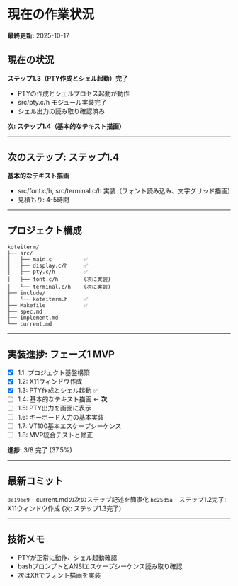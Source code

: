 # 現在の作業状況

**最終更新:** 2025-10-17

## 現在の状況

**ステップ1.3（PTY作成とシェル起動）完了**
- PTYの作成とシェルプロセス起動が動作
- src/pty.c/h モジュール実装完了
- シェル出力の読み取り確認済み

**次: ステップ1.4（基本的なテキスト描画）**

---

## 次のステップ: ステップ1.4

**基本的なテキスト描画**
- src/font.c/h, src/terminal.c/h 実装（フォント読み込み、文字グリッド描画）
- 見積もり: 4-5時間

---

## プロジェクト構成

```
koteiterm/
├── src/
│   ├── main.c          ✅
│   ├── display.c/h     ✅
│   ├── pty.c/h         ✅
│   ├── font.c/h        (次に実装)
│   └── terminal.c/h    (次に実装)
├── include/
│   └── koteiterm.h     ✅
├── Makefile            ✅
├── spec.md
├── implement.md
└── current.md
```

---

## 実装進捗: フェーズ1 MVP

- [x] 1.1: プロジェクト基盤構築
- [x] 1.2: X11ウィンドウ作成
- [x] 1.3: PTY作成とシェル起動 ✅
- [ ] 1.4: 基本的なテキスト描画 ← **次**
- [ ] 1.5: PTY出力を画面に表示
- [ ] 1.6: キーボード入力の基本実装
- [ ] 1.7: VT100基本エスケープシーケンス
- [ ] 1.8: MVP統合テストと修正

**進捗:** 3/8 完了 (37.5%)

---

## 最新コミット

`8e19ee9` - current.mdの次のステップ記述を簡潔化
`bc25d5a` - ステップ1.2完了: X11ウィンドウ作成
(次: ステップ1.3完了)

---

## 技術メモ

- PTYが正常に動作、シェル起動確認
- bashプロンプトとANSIエスケープシーケンス読み取り確認
- 次はXftでフォント描画を実装
